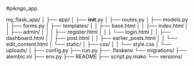 #pikngo_app

my_flask_app/
│
├── app/
│   ├── __init__.py
│   ├── routes.py
│   ├── models.py
│   ├── forms.py
│   ├── templates/
│   │   ├── base.html
│   │   ├── index.html
│   │   ├── admin/
│   │   │   ├── register.html
│   │   │   └── login.html
│   │   ├── dashboard.html
│   │   ├── post.html
│   │   ├── earlier_posts.html
│   │   └── edit_content.html
│   └── static/
│       ├── css/
│       │   └── style.css
│       └── uploads/
│
├── config.py
├── run.py
├── .flaskenv
└── migrations/
    ├── alembic.ini
    ├── env.py
    ├── README
    ├── script.py.mako
    └── versions/
